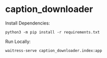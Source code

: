 # caption_downloader

Install Dependencies:

```
python3 -m pip install -r requirements.txt
```


Run Locally:

```
waitress-serve caption_downloader.index:app
```
